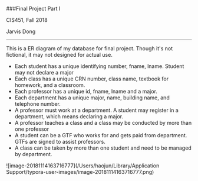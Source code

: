 ###Final Project Part I

CIS451, Fall 2018 

Jarvis Dong

------

This is a ER diagram of my database for final project. Though it's not fictional, it may not designed for actual use.

- Each student has a unique identifying number, fname, lname. Student may not declare a major
- Each class has a unique CRN number, class name, textbook for homework, and a classroom.
- Each professor has a unique id, fname, lname and a major.
- Each department has a unique major, name, building name, and telephone number.
- A professor must work at a department. A student may register in a department, which means declaring a major.
- A professor teaches a class and a class may be conducted by more than one professor
- A student can be a GTF who works for and gets paid from department. GTFs are signed to assist professors.
- A class can be taken by more than one student and need to be managed by department.

![image-20181114163716777](/Users/haojun/Library/Application Support/typora-user-images/image-20181114163716777.png)